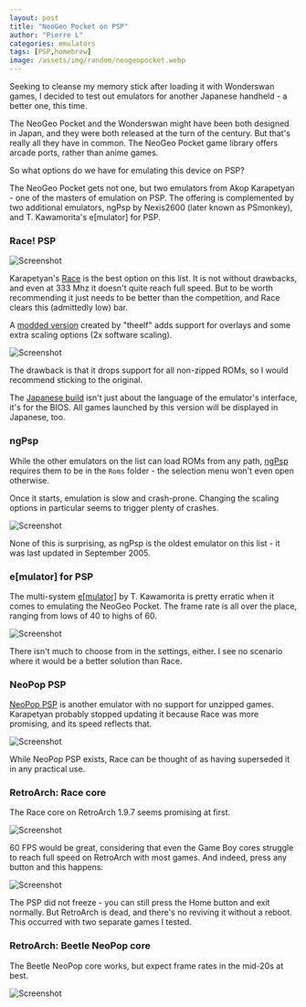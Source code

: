 ```yaml
---
layout: post
title: "NeoGeo Pocket on PSP"
author: "Pierre L"
categories: emulators
tags: [PSP,homebrew]
image: /assets/img/random/neogeopocket.webp
---
```


Seeking to cleanse my memory stick after loading it with Wonderswan games, I decided to test out emulators for another Japanese handheld - a better one, this time. 

The NeoGeo Pocket and the Wonderswan might have been both designed in Japan, and they were both released at the turn of the century. But that's really all they have in common. The NeoGeo Pocket game library offers arcade ports, rather than anime games.

So what options do we have for emulating this device on PSP?

The NeoGeo Pocket gets not one, but two emulators from Akop Karapetyan - one of the masters of emulation on PSP. The offering is complemented by two additional emulators, ngPsp by Nexis2600 (later known as PSmonkey), and T. Kawamorita's e[mulator] for PSP.

### Race! PSP

![Screenshot](https://github.com/PSP-Archive/PSP-Archive.github.io/raw/gh-pages/assets/img/snaps/20210818171123.webp)

Karapetyan's [Race](https://archive.org/details/race-2.16-1.0.7z) is the best option on this list. It is not without drawbacks, and even at 333 Mhz it doesn't quite reach full speed. But to be worth recommending it just needs to be better than the competition, and Race clears this (admittedly low) bar.

A [modded version](https://archive.org/details/race.-7z) created by "theelf" adds support for overlays and some extra scaling options (2x software scaling). 

![Screenshot](https://github.com/PSP-Archive/PSP-Archive.github.io/raw/gh-pages/assets/img/snaps/20210818193101.webp)

The drawback is that it drops support for all non-zipped ROMs, so I would recommend sticking to the original.

The [Japanese build](https://archive.org/details/race-jp.-7z) isn't just about the language of the emulator's interface, it's for the BIOS. All games launched by this version will be displayed in Japanese, too.

### ngPsp

While the other emulators on the list can load ROMs from any path, [ngPsp](https://archive.org/details/ngpsp.7z_202101) requires them to be in the `Roms` folder - the selection menu won't even open otherwise.

Once it starts, emulation is slow and crash-prone. Changing the scaling options in particular seems to trigger plenty of crashes.

![Screenshot](https://github.com/PSP-Archive/PSP-Archive.github.io/raw/gh-pages/assets/img/snaps/20210818191941.webp)

None of this is surprising, as ngPsp is the oldest emulator on this list - it was last updated in September 2005.

### e[mulator] for PSP

The multi-system [e[mulator]](https://archive.org/details/emulator_082f.7z) by T. Kawamorita is pretty erratic when it comes to emulating the NeoGeo Pocket. The frame rate is all over the place, ranging from lows of 40 to highs of 60. 

![Screenshot](https://github.com/PSP-Archive/PSP-Archive.github.io/raw/gh-pages/assets/img/snaps/20210818171445.webp)

There isn't much to choose from in the settings, either. I see no scenario where it would be a better solution than Race.

### NeoPop PSP 

[NeoPop PSP](https://archive.org/details/neopoppsp.7z) is another emulator with no support for unzipped games. Karapetyan probably stopped updating it because Race was more promising, and its speed reflects that. 

![Screenshot](https://github.com/PSP-Archive/PSP-Archive.github.io/raw/gh-pages/assets/img/snaps/20210818193530.webp)

While NeoPop PSP exists, Race can be thought of as having superseded it in any practical use.

### RetroArch: Race core

The Race core on RetroArch 1.9.7 seems promising at first. 

![Screenshot](https://github.com/PSP-Archive/PSP-Archive.github.io/raw/gh-pages/assets/img/snaps/20210818172338.webp)

60 FPS would be great, considering that even the Game Boy cores struggle to reach full speed on RetroArch with most games. And indeed, press any button and this happens:

![Screenshot](https://github.com/PSP-Archive/PSP-Archive.github.io/raw/gh-pages/assets/img/snaps/20210818172451.webp)

The PSP did not freeze - you can still press the Home button and exit normally. But RetroArch is dead, and there's no reviving it without a reboot. This occurred with two separate games I tested.

### RetroArch: Beetle NeoPop core

The Beetle NeoPop core works, but expect frame rates in the mid-20s at best.

![Screenshot](https://github.com/PSP-Archive/PSP-Archive.github.io/raw/gh-pages/assets/img/snaps/20210818184843.webp)
